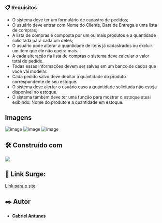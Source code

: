 ### 📋  Requisitos

- O sistema deve ter um formulário de cadastro de pedidos;
- O usuário deve entrar com Nome do Cliente, Data de Entrega e uma lista de compras;
- A lista de compras é composta por um ou mais produtos e a quantidade solicitada para cada um deles;
- O usuário pode alterar a quantidade de itens já cadastrados ou excluir um item que ele não queira mais.
- A cada alteração na lista de compras o sistema deve calcular o valor total do pedido.
- Todas essas informações devem ser salvas em um banco de dados que você vai modelar.
- Cada pedido salvo deve debitar a quantidade do produto correspondente de seu estoque.
- O sistema deve alertar o usuário caso a quantidade solicitada não esteja disponível no estoque.
- O sistema também deve ter uma função para mostrar o estoque atual exibindo: Nome do produto e a quantidade em estoque.

## Imagens
  ![image](https://user-images.githubusercontent.com/98292838/196061188-4f7b6ddc-0b71-4a95-967f-dcc2b09ab4a1.png)
  ![image](https://user-images.githubusercontent.com/98292838/196061206-029e7e00-0fd9-4e64-851e-71f605a146e8.png)
  ![image](https://user-images.githubusercontent.com/98292838/196061213-5ef75140-50c1-43f8-94a2-b3f05616a289.png)



## 🛠️ Construído com

 <a href="https://skillicons.dev">
    <img src="https://skillicons.dev/icons?i=html,css,js,react,ts,nodejs,express,mysql,styledcomponents,git&theme=light" />
  </a>


## 🔗 Link Surge:

[Link para o site](http://anxious-team.surge.sh/)


## ✒️ Autor

* [**Gabriel Antunes**](https://www.linkedin.com/in/gabriel-antunes-dev/)
